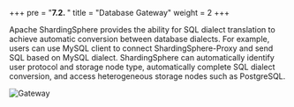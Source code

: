 +++
pre = "<b>7.2. </b>"
title = "Database Gateway"
weight = 2
+++

Apache ShardingSphere provides the ability for SQL dialect translation to achieve automatic conversion between database dialects. For example, users can use MySQL client to connect ShardingSphere-Proxy and send SQL based on MySQL dialect. ShardingSphere can automatically identify user protocol and storage node type, automatically complete SQL dialect conversion, and access heterogeneous storage nodes such as PostgreSQL.

![Gateway](https://shardingsphere.apache.org/document/current/img/gateway/gateway_en.png)